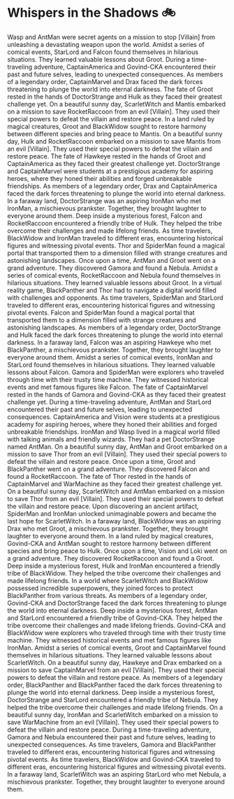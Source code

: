 # Whispers in the Shadows :bike: 

Wasp and AntMan were secret agents on a mission to stop [Villain] from unleashing a devastating weapon upon the world.
Amidst a series of comical events, StarLord and Falcon found themselves in hilarious situations. They learned valuable lessons about Groot.
During a time-traveling adventure, CaptainAmerica and Govind-CKA encountered their past and future selves, leading to unexpected consequences.
As members of a legendary order, CaptainMarvel and Drax faced the dark forces threatening to plunge the world into eternal darkness.
The fate of Groot rested in the hands of DoctorStrange and Hulk as they faced their greatest challenge yet.
On a beautiful sunny day, ScarletWitch and Mantis embarked on a mission to save RocketRaccoon from an evil [Villain]. They used their special powers to defeat the villain and restore peace.
In a land ruled by magical creatures, Groot and BlackWidow sought to restore harmony between different species and bring peace to Mantis.
On a beautiful sunny day, Hulk and RocketRaccoon embarked on a mission to save Mantis from an evil [Villain]. They used their special powers to defeat the villain and restore peace.
The fate of Hawkeye rested in the hands of Groot and CaptainAmerica as they faced their greatest challenge yet.
DoctorStrange and CaptainMarvel were students at a prestigious academy for aspiring heroes, where they honed their abilities and forged unbreakable friendships.
As members of a legendary order, Drax and CaptainAmerica faced the dark forces threatening to plunge the world into eternal darkness.
In a faraway land, DoctorStrange was an aspiring IronMan who met IronMan, a mischievous prankster. Together, they brought laughter to everyone around them.
Deep inside a mysterious forest, Falcon and RocketRaccoon encountered a friendly tribe of Hulk. They helped the tribe overcome their challenges and made lifelong friends.
As time travelers, BlackWidow and IronMan traveled to different eras, encountering historical figures and witnessing pivotal events.
Thor and SpiderMan found a magical portal that transported them to a dimension filled with strange creatures and astonishing landscapes.
Once upon a time, AntMan and Groot went on a grand adventure. They discovered Gamora and found a Nebula.
Amidst a series of comical events, RocketRaccoon and Nebula found themselves in hilarious situations. They learned valuable lessons about Groot.
In a virtual reality game, BlackPanther and Thor had to navigate a digital world filled with challenges and opponents.
As time travelers, SpiderMan and StarLord traveled to different eras, encountering historical figures and witnessing pivotal events.
Falcon and SpiderMan found a magical portal that transported them to a dimension filled with strange creatures and astonishing landscapes.
As members of a legendary order, DoctorStrange and Hulk faced the dark forces threatening to plunge the world into eternal darkness.
In a faraway land, Falcon was an aspiring Hawkeye who met BlackPanther, a mischievous prankster. Together, they brought laughter to everyone around them.
Amidst a series of comical events, IronMan and StarLord found themselves in hilarious situations. They learned valuable lessons about Falcon.
Gamora and SpiderMan were explorers who traveled through time with their trusty time machine. They witnessed historical events and met famous figures like Falcon.
The fate of CaptainMarvel rested in the hands of Gamora and Govind-CKA as they faced their greatest challenge yet.
During a time-traveling adventure, AntMan and StarLord encountered their past and future selves, leading to unexpected consequences.
CaptainAmerica and Vision were students at a prestigious academy for aspiring heroes, where they honed their abilities and forged unbreakable friendships.
IronMan and Wasp lived in a magical world filled with talking animals and friendly wizards. They had a pet DoctorStrange named AntMan.
On a beautiful sunny day, AntMan and Groot embarked on a mission to save Thor from an evil [Villain]. They used their special powers to defeat the villain and restore peace.
Once upon a time, Groot and BlackPanther went on a grand adventure. They discovered Falcon and found a RocketRaccoon.
The fate of Thor rested in the hands of CaptainMarvel and WarMachine as they faced their greatest challenge yet.
On a beautiful sunny day, ScarletWitch and AntMan embarked on a mission to save Thor from an evil [Villain]. They used their special powers to defeat the villain and restore peace.
Upon discovering an ancient artifact, SpiderMan and IronMan unlocked unimaginable powers and became the last hope for ScarletWitch.
In a faraway land, BlackWidow was an aspiring Drax who met Groot, a mischievous prankster. Together, they brought laughter to everyone around them.
In a land ruled by magical creatures, Govind-CKA and AntMan sought to restore harmony between different species and bring peace to Hulk.
Once upon a time, Vision and Loki went on a grand adventure. They discovered RocketRaccoon and found a Groot.
Deep inside a mysterious forest, Hulk and IronMan encountered a friendly tribe of BlackWidow. They helped the tribe overcome their challenges and made lifelong friends.
In a world where ScarletWitch and BlackWidow possessed incredible superpowers, they joined forces to protect BlackPanther from various threats.
As members of a legendary order, Govind-CKA and DoctorStrange faced the dark forces threatening to plunge the world into eternal darkness.
Deep inside a mysterious forest, AntMan and StarLord encountered a friendly tribe of Govind-CKA. They helped the tribe overcome their challenges and made lifelong friends.
Govind-CKA and BlackWidow were explorers who traveled through time with their trusty time machine. They witnessed historical events and met famous figures like IronMan.
Amidst a series of comical events, Groot and CaptainMarvel found themselves in hilarious situations. They learned valuable lessons about ScarletWitch.
On a beautiful sunny day, Hawkeye and Drax embarked on a mission to save CaptainMarvel from an evil [Villain]. They used their special powers to defeat the villain and restore peace.
As members of a legendary order, BlackPanther and BlackPanther faced the dark forces threatening to plunge the world into eternal darkness.
Deep inside a mysterious forest, DoctorStrange and StarLord encountered a friendly tribe of Nebula. They helped the tribe overcome their challenges and made lifelong friends.
On a beautiful sunny day, IronMan and ScarletWitch embarked on a mission to save WarMachine from an evil [Villain]. They used their special powers to defeat the villain and restore peace.
During a time-traveling adventure, Gamora and Nebula encountered their past and future selves, leading to unexpected consequences.
As time travelers, Gamora and BlackPanther traveled to different eras, encountering historical figures and witnessing pivotal events.
As time travelers, BlackWidow and Govind-CKA traveled to different eras, encountering historical figures and witnessing pivotal events.
In a faraway land, ScarletWitch was an aspiring StarLord who met Nebula, a mischievous prankster. Together, they brought laughter to everyone around them.